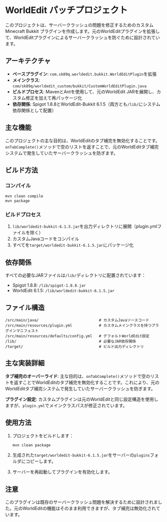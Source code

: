 # WorldEdit パッチプロジェクト

このプロジェクトは、サーバークラッシュの問題を修正するためのカスタムMinecraft Bukkit プラグインを作成します。元のWorldEditプラグインを拡張して、WorldEditプラグインによるサーバークラッシュを防ぐために設計されています。

## アーキテクチャ

- **ベースプラグイン**: `com.sk89q.worldedit.bukkit.WorldEditPlugin`を拡張
- **メインクラス**: `com/sk89q/worldedit_custom/bukkit/CustomWorldEditPlugin.java`
- **ビルドプロセス**: MavenとAntを使用して、元のWorldEdit JARを展開し、カスタム修正を加えて再パッケージ化
- **依存関係**: Spigot 1.8.8とWorldEdit-Bukkit 6.1.5（両方とも`/lib/`にシステム依存関係として配置）

## 主な機能

このプロジェクトの主な目的は、WorldEditのタブ補完を無効化することです。`onTabComplete()`メソッドで空のリストを返すことで、元のWorldEditタブ補完システムで発生していたサーバークラッシュを防ぎます。

## ビルド方法

### コンパイル
```bash
mvn clean compile
mvn package
```

### ビルドプロセス
1. `lib/worldedit-bukkit-6.1.5.jar`を出力ディレクトリに展開（plugin.ymlファイルを除く）
2. カスタムJavaコードをコンパイル
3. すべてを`target/worldedit-bukkit-6.1.5.jar`にパッケージ化

## 依存関係

すべての必要なJARファイルは`/lib/`ディレクトリに配置されています：
- Spigot 1.8.8: `/lib/spigot-1.8.8.jar`
- WorldEdit 6.1.5: `/lib/worldedit-bukkit-6.1.5.jar`

## ファイル構造

```
/src/main/java/                           # カスタムJavaソースコード
/src/main/resources/plugin.yml            # カスタムメインクラスを持つプラグインマニフェスト
/src/main/resources/defaults/config.yml   # デフォルトWorldEdit設定
/lib/                                     # 必要なJAR依存関係
/target/                                  # ビルド出力ディレクトリ
```

## 主な実装詳細

**タブ補完のオーバーライド**: 主な目的は、`onTabComplete()`メソッドで空のリストを返すことでWorldEditのタブ補完を無効化することです。これにより、元のWorldEditタブ補完システムで発生していたサーバークラッシュを防ぎます。

**プラグイン設定**: カスタムプラグインは元のWorldEditと同じ設定構造を使用しますが、`plugin.yml`でメインクラスパスが修正されています。

## 使用方法

1. プロジェクトをビルドします：
   ```bash
   mvn clean package
   ```

2. 生成された`target/worldedit-bukkit-6.1.5.jar`をサーバーの`plugins`フォルダにコピーします。

3. サーバーを再起動してプラグインを有効化します。

## 注意

このプラグインは既存のサーバークラッシュ問題を解決するために設計されました。元のWorldEditの機能はそのまま利用できますが、タブ補完は無効化されています。
